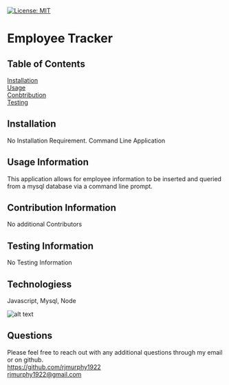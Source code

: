 
   [![License: MIT](https://img.shields.io/badge/License-MIT-yellow.svg)](https://opensource.org/licenses/MIT)


   # Employee Tracker

   ## Table of Contents

   [Installation](#Installation)
    <br>
   [Usage](#Usage)
   <br>
   [Conbtribution](#Contribution)
   <br>
   [Testing](#Testing)


  ## Installation
  No Installation Requirement. Command Line Application

  ## Usage Information
  This application allows for employee information to be inserted and queried from a mysql database via a command line prompt.

  ## Contribution Information
  No additional Contributors

  ## Testing Information
  No Testing Information

  ## Technologiess
  Javascript, Mysql, Node

  ![alt text](https://github.com/rjmurphy1922/EmployeeTracker2/blob/main/commandlineimage?raw=true)

   ## Questions

   Please feel free to reach out with any additional questions through my email or on github.
   <br>
   https://github.com/rjmurphy1922
   <br>
  rjmurphy1922@gmail.com

   
